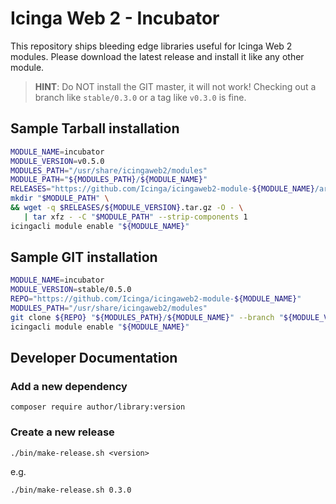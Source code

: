 Icinga Web 2 - Incubator
========================

This repository ships bleeding edge libraries useful for Icinga Web 2 modules.
Please download the latest release and install it like any other module.

> **HINT**: Do NOT install the GIT master, it will not work! Checking out a
> branch like `stable/0.3.0` or a tag like `v0.3.0` is fine.

Sample Tarball installation
---------------------------

```sh
MODULE_NAME=incubator
MODULE_VERSION=v0.5.0
MODULES_PATH="/usr/share/icingaweb2/modules"
MODULE_PATH="${MODULES_PATH}/${MODULE_NAME}"
RELEASES="https://github.com/Icinga/icingaweb2-module-${MODULE_NAME}/archive"
mkdir "$MODULE_PATH" \
&& wget -q $RELEASES/${MODULE_VERSION}.tar.gz -O - \
   | tar xfz - -C "$MODULE_PATH" --strip-components 1
icingacli module enable "${MODULE_NAME}"
```

Sample GIT installation
-----------------------

```sh
MODULE_NAME=incubator
MODULE_VERSION=stable/0.5.0
REPO="https://github.com/Icinga/icingaweb2-module-${MODULE_NAME}"
MODULES_PATH="/usr/share/icingaweb2/modules"
git clone ${REPO} "${MODULES_PATH}/${MODULE_NAME}" --branch "${MODULE_VERSION}"
icingacli module enable "${MODULE_NAME}"
```

Developer Documentation
-----------------------

### Add a new dependency

    composer require author/library:version

### Create a new release

    ./bin/make-release.sh <version>

e.g.

    ./bin/make-release.sh 0.3.0
